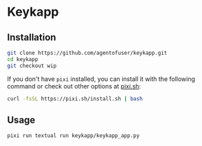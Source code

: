 # Keykapp

## Installation

```bash
git clone https://github.com/agentofuser/keykapp.git
cd keykapp
git checkout wip
```

If you don't have `pixi` installed, you can install it with the following command or check out other options at [pixi.sh](https://pixi.sh/):

```bash
curl -fsSL https://pixi.sh/install.sh | bash
```

## Usage

```bash
pixi run textual run keykapp/keykapp_app.py
```